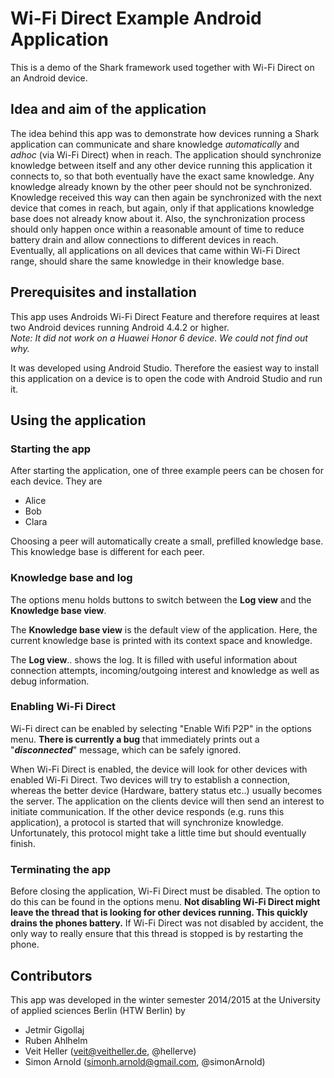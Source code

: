 # Wi-Fi Direct Example Android Application

This is a demo of the Shark framework used together with Wi-Fi Direct on an Android device.

## Idea and aim of the application
The idea behind this app was to demonstrate how devices running a Shark application can communicate and share knowledge _automatically_ and _adhoc_ (via Wi-Fi Direct) when in reach. The application should synchronize knowledge between itself and any other device running this application it connects to, so that both eventually have the exact same knowledge. Any knowledge already known by the other peer should not be synchronized.  
Knowledge received this way can then again be synchronized with the next device that comes in reach, but again, only if that applications knowledge base does not already know about it.
Also, the synchronization process should only happen once within a reasonable amount of time to reduce battery drain and allow connections to different devices in reach. 
Eventually, all applications on all devices that came within Wi-Fi Direct range, should share the same knowledge in their knowledge base.


## Prerequisites and installation
This app uses Androids Wi-Fi Direct Feature and therefore requires at least two Android devices running Android 4.4.2 or higher.  
_Note: It did not work on a Huawei Honor 6 device. We could not find out why._ 

It was developed using Android Studio. Therefore the easiest way to install this application on a device is to open the code with Android Studio and run it. 

## Using the application

### Starting the app
After starting the application, one of three example peers can be chosen for each device. They are
* Alice
* Bob
* Clara

Choosing a peer will automatically create a small, prefilled knowledge base. This knowledge base is different for each peer.

### Knowledge base and log
The options menu holds buttons to switch between the **Log view** and the **Knowledge base view**.

The **Knowledge base view** is the default view of the application. Here, the current knowledge base is printed with its context space and knowledge.

The **Log view**.. shows the log. It is filled with useful information about connection attempts, incoming/outgoing interest and knowledge as well as debug information.  


### Enabling Wi-Fi Direct
Wi-Fi direct can be enabled by selecting "Enable Wifi P2P" in the options menu. **There is currently a bug** that immediately prints out a "**_disconnected_**" message, which can be safely ignored.

When Wi-Fi Direct is enabled, the device will look for other devices with enabled Wi-Fi Direct. Two devices will try to establish a connection, whereas the better device (Hardware, battery status etc..) usually becomes the server. 
The application on the clients device will then send an interest to initiate communication. If the other device responds (e.g. runs this application), a protocol is started that will synchronize knowledge.  
Unfortunately, this protocol might take a little time but should eventually finish. 

### Terminating the app
Before closing the application, Wi-Fi Direct must be disabled. The option to do this can be found in the options menu. **Not disabling Wi-Fi Direct might leave the thread that is looking for other devices running. This quickly drains the phones battery.** If Wi-Fi Direct was not disabled by accident, the only way to really ensure that this thread is stopped is by restarting the phone. 

## Contributors
This app was developed in the winter semester 2014/2015 at the University of applied sciences Berlin (HTW Berlin) by

* Jetmir Gigollaj
* Ruben Ahlhelm
* Veit Heller (veit@veitheller.de, @hellerve)
* Simon Arnold  (simonh.arnold@gmail.com, @simonArnold)

